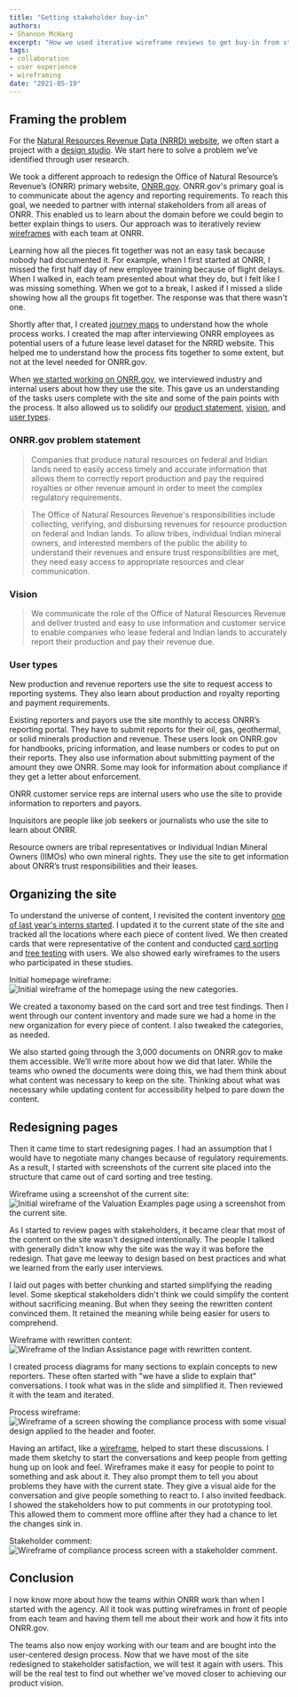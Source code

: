 ```yaml
---
title: "Getting stakeholder buy-in"
authors:
- Shannon McHarg
excerpt: "How we used iterative wireframe reviews to get buy-in from stakeholders."
tags:
- collaboration
- user experience
- wireframing
date: "2021-05-19"
---
```

## Framing the problem

For the [Natural Resources Revenue Data (NRRD) website](https://revenuedata.doi.gov/), we often start a project with a [design studio]( https://blog-nrrd.doi.gov/remote-design-studio/). We start here to solve a problem we’ve identified through user research.  

We took a different approach to redesign the Office of Natural Resource’s Revenue’s (ONRR) primary website, [ONRR.gov]( https://www.onrr.gov/). ONRR.gov's primary goal is to communicate about the agency and reporting requirements. To reach this goal, we needed to partner with internal stakeholders from all areas of ONRR. This enabled us to learn about the domain before we could begin to better explain things to users. Our approach was to iteratively review [wireframes](https://qmcq5k.axshare.com/) with each team at ONRR.  

Learning how all the pieces fit together was not an easy task because nobody had documented it. For example, when I first started at ONRR, I missed the first half day of new employee training because of flight delays. When I walked in, each team presented about what they do, but I felt like I was missing something. When we got to a break, I asked if I missed a slide showing how all the groups fit together. The response was that there wasn't one.

Shortly after that, I created [journey maps](https://blog-nrrd.doi.gov/journey-mapping/) to understand how the whole process works. I created the map after interviewing ONRR employees as potential users of a future lease level dataset for the NRRD website. This helped me to understand how the process fits together to some extent, but not at the level needed for ONRR.gov.

When [we started working on ONRR.gov](https://blog-nrrd.doi.gov/adding-a-product/), we interviewed industry and internal users about how they use the site. This gave us an understanding of the tasks users complete with the site and some of the pain points with the process. It also allowed us to solidify our [product statement](https://github.com/ONRR/onrr.gov-site/wiki/Product-framing#problem-statement), [vision](https://github.com/ONRR/onrr.gov-site/wiki/Product-framing#our-vision), and [user types](https://github.com/ONRR/onrr.gov-site/wiki/Product-framing#user-types-and-scenarios).

### ONRR.gov problem statement

> Companies that produce natural resources on federal and Indian lands need to easily access timely and accurate information that allows them to correctly report production and pay the required royalties or other revenue amount in order to meet the complex regulatory requirements.​

> The Office of Natural Resources Revenue's responsibilities include collecting, verifying, and disbursing revenues for resource production on federal and Indian lands. To allow tribes, individual Indian mineral owners, and interested members of the public the ability to understand their revenues and ensure trust responsibilities are met, they need easy access to appropriate resources and clear communication.​

### Vision

> We communicate the role of the Office of Natural Resources Revenue and deliver trusted and easy to use information and customer service to enable companies who lease federal and Indian lands to accurately report their production and pay their revenue due.​

### User types

New production and revenue reporter​s use the site to request access to reporting systems. They also learn about production and royalty reporting and payment requirements.

Existing reporters and payors use the site monthly to access ONRR’s reporting portal. They have to submit reports for their oil, gas, geothermal, or solid minerals production and revenue. These users look on ONRR.gov for handbooks, pricing information, and lease numbers or codes to put on their reports. They also use information about submitting payment of the amount they owe ONRR. Some may look for information about compliance if they get a letter about enforcement.

ONRR customer service rep​s are internal users who use the site to provide information to reporters and payors.

Inquisitor​s are people like job seekers or journalists who use the site to learn about ONRR.

Resource owners are tribal representatives or Individual Indian Mineral Owners (IIMOs) who own mineral rights. They use the site to get information about ONRR’s trust responsibilities and their leases.

## Organizing the site

To understand the universe of content, I revisited the content inventory [one of last year's interns started](https://blog-nrrd.doi.gov/intern-experience/). I updated it to the current state of the site and tracked all the locations where each piece of content lived. We then created cards that were representative of the content and conducted [card sorting](https://blog-nrrd.doi.gov/card-sort/) and [tree testing](https://blog-nrrd.doi.gov/treetest/) with users. We also showed early wireframes to the users who participated in these studies.

Initial homepage wireframe:
![Initial wireframe of the homepage using the new categories.](./home.png)

We created a taxonomy based on the card sort and tree test findings. Then I went through our content inventory and made sure we had a home in the new organization for every piece of content. I also tweaked the categories, as needed.

We also started going through the 3,000 documents on ONRR.gov to make them accessible. We’ll write more about how we did that later. While the teams who owned the documents were doing this, we had them think about what content was necessary to keep on the site. Thinking about what was necessary while updating content for accessibility helped to pare down the content.

## Redesigning pages

Then it came time to start redesigning pages. I had an assumption that I would have to negotiate many changes because of regulatory requirements. As a result, I started with screenshots of the current site placed into the structure that came out of card sorting and tree testing.  

Wireframe using a screenshot of the current site:
![Initial wireframe of the Valuation Examples page using a screenshot from the current site.](./ValuationExamples.png)

As I started to review pages with stakeholders, it became clear that most of the content on the site wasn't designed intentionally. The people I talked with generally didn't know why the site was the way it was before the redesign. That gave me leeway to design based on best practices and what we learned from the early user interviews.

I laid out pages with better chunking and started simplifying the reading level. Some skeptical stakeholders didn't think we could simplify the content without sacrificing meaning. But when they seeing the rewritten content convinced them. It retained the meaning while being easier for users to comprehend.

Wireframe with rewritten content:
![Wireframe of the Indian Assistance page with rewritten content.](./Assistance.png)

I created process diagrams for many sections to explain concepts to new reporters. These often started with "we have a slide to explain that" conversations. I took what was in the slide and simplified it. Then reviewed it with the team and iterated.  

Process wireframe:
![Wireframe of a screen showing the compliance process with some visual design applied to the header and footer.](./Compliance.png)

Having an artifact, like a [wireframe](https://qmcq5k.axshare.com/), helped to start these discussions. I made them sketchy to start the conversations and keep people from getting hung up on look and feel. Wireframes make it easy for people to point to something and ask about it. They also prompt them to tell you about problems they have with the current state. They give a visual aide for the conversation and give people something to react to. I also invited feedback. I showed the stakeholders how to put comments in our prototyping tool. This allowed them to comment more offline after they had a chance to let the changes sink in.

Stakeholder comment:
![Wireframe of compliance process screen with a stakeholder comment.](./Comment.png)

## Conclusion

I now know more about how the teams within ONRR work than when I started with the agency. All it took was putting wireframes in front of people from each team and having them tell me about their work and how it fits into ONRR.gov.  

The teams also now enjoy working with our team and are bought into the user-centered design process. Now that we have most of the site redesigned to stakeholder satisfaction, we will test it again with users. This will be the real test to find out whether we've moved closer to achieving our product vision.  
